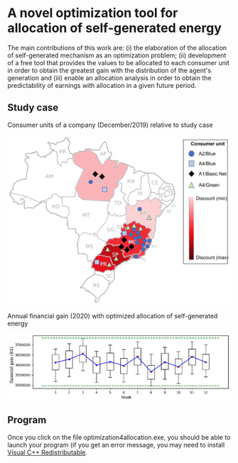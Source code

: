 # A novel optimization tool for allocation of self-generated energy

The main contributions of this work are: (i) the elaboration of the allocation of self-generated mechanism as an optimization problem; (ii) development of a free tool that provides the values to be allocated to each consumer unit in order to obtain the greatest gain with the distribution of the agent's generation and (iii) enable an allocation analysis in order to obtain the predictability of earnings with allocation in a given future period.

## Study case
Consumer units of a company (December/2019) relative to study case

![Consumer units of a company (December/2019) relative to study case](figures/Figure_5.png)

Annual financial gain (2020) with optimized allocation of self-generated energy

![Annual financial gain (2020) with optimized allocation of self-generated energy](figures/Figure_9.png)

## Program

Once you click on the file optimization4allocation.exe, you should be able to launch your program (if you get an error message, you may need to install [Visual C++ Redistributable](https://support.microsoft.com/en-ca/help/2977003/the-latest-supported-visual-c-downloads).
